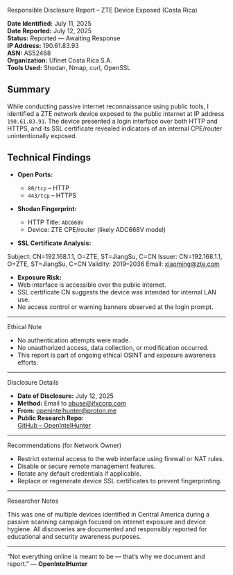 Responsible Disclosure Report – ZTE Device Exposed (Costa Rica)

**Date Identified:** July 11, 2025  
**Date Reported:** July 12, 2025  
**Status:** Reported — Awaiting Response  
**IP Address:** 190.61.83.93  
**ASN:** AS52468  
**Organization:** Ufinet Costa Rica S.A.  
**Tools Used:** Shodan, Nmap, curl, OpenSSL


Summary
-------------------

While conducting passive internet reconnaissance using public tools, I identified a ZTE network device exposed to the public internet at IP address `190.61.83.93`. The device presented a login interface over both HTTP and HTTPS, and its SSL certificate revealed indicators of an internal CPE/router unintentionally exposed.



Technical Findings
-------------------

- **Open Ports:**  
  - `80/tcp` – HTTP  
  - `443/tcp` – HTTPS

- **Shodan Fingerprint:**  
  - HTTP Title: `ADC668V`
  - Device: ZTE CPE/router (likely ADC668V model)

- **SSL Certificate Analysis:**

Subject: CN=192.168.1.1, O=ZTE, ST=JiangSu, C=CN
Issuer: CN=192.168.1.1, O=ZTE, ST=JiangSu, C=CN
Validity: 2019–2036
Email: xiaoming@zte.com

- **Exposure Risk:**
- Web interface is accessible over the public internet.
- SSL certificate CN suggests the device was intended for internal LAN use.
- No access control or warning banners observed at the login prompt.

---

Ethical Note

- No authentication attempts were made.
- No unauthorized access, data collection, or modification occurred.
- This report is part of ongoing ethical OSINT and exposure awareness efforts.

---

Disclosure Details

- **Date of Disclosure:** July 12, 2025  
- **Method:** Email to abuse@ifxcorp.com  
- **From:** openintelhunter@proton.me  
- **Public Research Repo:**  
[GitHub – OpenIntelHunter](https://github.com/OpenIntelHunter/responsible-disclosures)

---

Recommendations (for Network Owner)

- Restrict external access to the web interface using firewall or NAT rules.
- Disable or secure remote management features.
- Rotate any default credentials if applicable.
- Replace or regenerate device SSL certificates to prevent fingerprinting.

---

Researcher Notes

This was one of multiple devices identified in Central America during a passive scanning campaign focused on internet exposure and device hygiene. All discoveries are documented and responsibly reported for educational and security awareness purposes.

---

“Not everything online is meant to be — that’s why we document and report.”
— **OpenIntelHunter**


